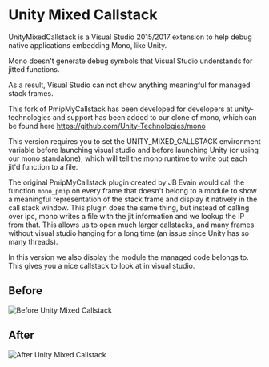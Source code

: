 Unity Mixed Callstack
=====

UnityMixedCallstack is a Visual Studio 2015/2017 extension to help debug native applications embedding Mono, like Unity.

Mono doesn't generate debug symbols that Visual Studio understands for jitted functions.

As a result, Visual Studio can not show anything meaningful for managed stack frames.

This fork of PmipMyCallstack has been developed for developers at unity-technologies and support has been added to our clone of mono, which can be found here https://github.com/Unity-Technologies/mono

This version requires you to set the UNITY_MIXED_CALLSTACK environment variable before launching visual studio and before launching Unity (or using our mono standalone), which will tell the mono runtime to write out each jit'd function to a file.

The original PmipMyCallstack plugin created by JB Evain would call the function `mono_pmip` on every frame that doesn't belong to a module to show a meaningful representation of the stack frame and display it natively in the call stack window.  This plugin does the same thing, but instead of calling over ipc, mono writes a file with the jit information and we lookup the IP from that. This allows us to open much larger callstacks, and many frames without visual studio hanging for a long time (an issue since Unity has so many threads).

In this version we also display the module the managed code belongs to. This gives you a nice callstack to look at in visual studio.

## Before

![Before Unity Mixed Callstack](https://raw.githubusercontent.com/mderoy/UnityMixedCallstack/master/Images/csb.png)

## After

![After Unity Mixed Callstack](https://raw.githubusercontent.com/mderoy/UnityMixedCallstack/master/Images/cs.png)

